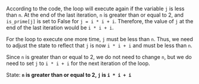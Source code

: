 According to the code, the loop will execute again if the variable `j` is less than `n`. At the end of the last iteration, `n` is greater than or equal to 2, and `is_prime[j]` is set to False for `j = i * i + i`. Therefore, the value of `j` at the end of the last iteration would be `i * i + i`. 

For the loop to execute one more time, `j` must be less than `n`. Thus, we need to adjust the state to reflect that `j` is now `i * i + i` and must be less than `n`. 

Since `n` is greater than or equal to 2, we do not need to change `n`, but we do need to set `j` to `i * i + i` for the next iteration of the loop.

State: **`n` is greater than or equal to 2, `j` is `i * i + i`**